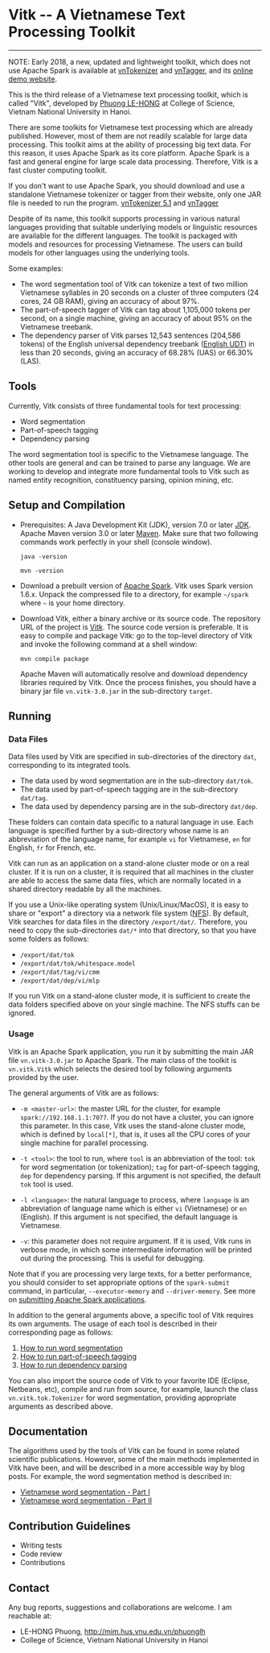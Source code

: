 # Vitk -- A Vietnamese Text Processing Toolkit #
---

NOTE: Early 2018, a new, updated and lightweight toolkit, which does not use Apache Spark is available at [vnTokenizer](http://mim.hus.vnu.edu.vn/dsl/tools/tokenizer) and [vnTagger](http://mim.hus.vnu.edu.vn/dsl/tools/tagger), and
its [online demo website](http://vlsp.org.vn:8080/vitk/).

This is the third release of a Vietnamese text processing toolkit,
which is called "Vitk", developed by [Phuong
LE-HONG](http://mim.hus.vnu.edu.vn/phuonglh) 
 at College of Science, Vietnam National University in Hanoi.

There are some toolkits for Vietnamese text processing which are
already published. However, most of them are not readily scalable for
large data processing. This toolkit aims at the ability of processing
big text data. For this reason, it uses Apache Spark as its core
platform. Apache Spark is a fast and general engine for large
scale data processing. Therefore, Vitk is a fast cluster computing
toolkit.

If you don't want to use Apache Spark, you should download and use a standalone 
Vietnamese tokenizer or tagger from their website, only one JAR file is needed to 
run the program. [vnTokenizer 5.1](http://mim.hus.vnu.edu.vn/dsl/tools/tokenizer) and 
[vnTagger](http://mim.hus.vnu.edu.vn/dsl/tools/tagger)

Despite of its name, this toolkit supports processing in various natural 
languages providing that suitable underlying models or linguistic resources 
are available for the different languages. The toolkit is packaged with models 
and resources for processing Vietnamese. The users can build models for 
other languages using the underlying tools.    


Some examples: 
* The word segmentation tool of Vitk can
tokenize a text of two million Vietnamese syllables in 20 seconds
on a cluster of three computers (24 cores, 24 GB RAM), giving an
accuracy of about 97%.
* The part-of-speech tagger of Vitk can tag about 1,105,000 tokens per second, 
on a single machine, giving an accuracy of about 95% on the Vietnamese treebank.
* The dependency parser of Vitk parses 12,543 sentences (204,586 tokens) of the 
English universal dependency treebank ([English UDT](http://universaldependencies.org/#en))  in less 
than 20 seconds, giving an accuracy of 68.28% (UAS) or 66.30% (LAS).


## Tools ##

Currently, Vitk consists of three fundamental tools for text processing:

* Word segmentation
* Part-of-speech tagging
* Dependency parsing 

The word segmentation tool is specific to the Vietnamese language. The
other tools are general and can be trained to parse any language.
We are working to develop and integrate more fundamental tools to Vitk such as
named entity recognition, constituency parsing, opinion mining, etc.

## Setup and Compilation ##

* Prerequisites: A Java Development Kit (JDK), version 7.0 or
  later [JDK](http://www.oracle.com/technetwork/java/javase/downloads/index.html).
	Apache Maven version 3.0 or later [Maven](http://maven.apache.org/). Make
  sure that two following commands work perfectly in your shell
  (console window).

	`java -version`
	
	`mvn -version`

* Download a prebuilt version of [Apache Spark](https://spark.apache.org/).
	Vitk uses Spark version 1.6.x. Unpack the compressed file to a directory,
	for example `~/spark` where `~` is your home directory.

* Download Vitk, either a binary archive or its source code. The
  repository URL of the project is [Vitk](https://github.com/phuonglh/vn.vitk.git).
  The source code version is preferable. It is easy to compile and
  package Vitk: go to the top-level directory of Vitk and invoke the
  following command at a shell window:

	`mvn compile package`

	Apache Maven will automatically resolve and download dependency
	libraries required by Vitk. Once the process finishes, you should
	have a binary jar file `vn.vitk-3.0.jar` in the sub-directory
	`target`. 


## Running ##

### Data Files ###

Data files used by Vitk are specified in sub-directories of the directory `dat`, 
corresponding to its integrated tools. 

* The data used by word segmentation are in the sub-directory 
`dat/tok`.
* The data used by part-of-speech tagging are in the sub-directory 
`dat/tag`.
* The data used by dependency parsing are in the sub-directory 
`dat/dep`.

These folders can contain data specific to a natural language in
use. Each language is specified further by a sub-directory whose name
is an abbreviation of the language name, for example `vi` for
Vietnamese, `en` for English, `fr` for French, etc.

Vitk can run as an application on a stand-alone cluster mode  or on a
real cluster. If it is run on a cluster, it is required that
all machines in the cluster are able to access the same data files,
which are normally located in a shared directory readable by all the
machines.

If you use a Unix-like operating system (Unix/Linux/MacOS), it is easy to share or
"export" a directory via a network file system
([NFS](https://en.wikipedia.org/wiki/Network_File_System)). By
default, Vitk 
searches for data files in the directory `/export/dat/`. Therefore,
you need to copy the sub-directories `dat/*` into that directory, so
that you have some folders as follows: 

* `/export/dat/tok`
* `/export/dat/tok/whitespace.model`
* `/export/dat/tag/vi/cmm`
* `/export/dat/dep/vi/mlp`

If you run Vitk on a stand-alone cluster mode, it is sufficient to
create the data folders specified above on your single machine. The
NFS stuffs can be ignored. 

### Usage ###

Vitk is an Apache Spark application, you run it by submitting the 
main JAR file `vn.vitk-3.0.jar` to Apache Spark. The main class of the
toolkit is `vn.vitk.Vitk` which selects the desired tool by following
arguments provided by the user.  

The general arguments of Vitk are as follows:

* `-m <master-url>`: the master URL for the cluster, for example
  `spark://192.168.1.1:7077`. If you do not have a cluster, you can
  ignore this parameter. In this case, Vitk uses the stand-alone
  cluster mode, which is defined by `local[*]`, that is, it uses all
  the CPU cores of your single machine for parallel processing.

* `-t <tool>`: the tool to run, where `tool` is an abbreviation 
   of the tool: `tok` for word segmentation (or tokenization); `tag` for 
   part-of-speech tagging, `dep` for dependency parsing. If this argument is not 
   specified, the default `tok` tool is used.
   
* `-l <language>`: the natural language to process, where `language` is an abbreviation 
   of language name which is either `vi` (Vietnamese) or `en` (English). If this 
   argument is not specified, the default language is Vietnamese.     
  
* `-v`: this parameter does not require argument. If it is used, Vitk
   runs in verbose mode, in which some intermediate information
   will be printed out during the processing. This is useful for debugging.

Note that if you are processing very large texts, for a better performance, 
you should consider to set appropriate options of the `spark-submit`
command, in particular, `--executor-memory` and `--driver-memory`. See
more  on [submitting Apache Spark
applications](http://spark.apache.org/docs/latest/submitting-applications.html). 

In addition to the general arguments above, a specific tool of Vitk
requires its own arguments. The usage of each tool is described in
their corresponding page as follows:

1. [How to run word segmentation](WS.md)
2. [How to run part-of-speech tagging](POS.md)
3. [How to run dependency parsing](DEP.md)

You can also import the source code of Vitk to your favorite IDE
(Eclipse, Netbeans, etc), compile and run from source, for example,
launch the class `vn.vitk.tok.Tokenizer` for word segmentation,
providing appropriate arguments as described above.

## Documentation ##

The algorithms used by the tools of Vitk can be found in some related
scientific publications. However, some of the main methods implemented
in Vitk have been, and will be described in a more accessible way by
blog posts. For example, the word segmentation method is described in: 
* [Vietnamese word segmentation - Part I](http://tech.fpt.com.vn/en/expert-opinion/vietnamese-word-segmentation-part-i-nd498043.html)
* [Vietnamese word segmentation - Part II](http://tech.fpt.com.vn/en/expert-opinion/vietnamese-word-segmentation-part-ii-nd498054.html)

## Contribution Guidelines ##

* Writing tests
* Code review
* Contributions

## Contact ##

Any bug reports, suggestions and collaborations are welcome. I am
reachable at: 

* LE-HONG Phuong, http://mim.hus.vnu.edu.vn/phuonglh
* College of Science, Vietnam National University in Hanoi 
